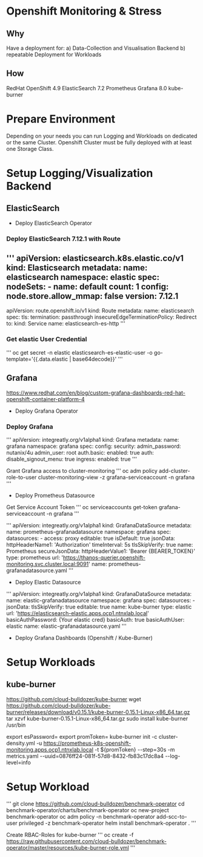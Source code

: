 # Openshift Monitoring & Stress

## Why
Have a deployment for:
a) Data-Collection and Visualisation Backend
b) repeatable Deployment for Workloads

## How
RedHat OpenShift 4.9
ElasticSearch 7.2
Prometheus
Grafana 8.0
kube-burner

# Prepare Environment
Depending on your needs you can run Logging and Workloads on dedicated or the same Cluster.
Openshift Cluster must be fully deployed with at least one Storage Class.


# Setup Logging/Visualization Backend

## ElasticSearch
- Deploy ElasticSearch Operator
### Deploy ElasticSearch 7.12.1 with Route
'''
apiVersion: elasticsearch.k8s.elastic.co/v1
kind: Elasticsearch
metadata:
  name: elasticsearch
  namespace: elastic
spec:
  nodeSets:
    - name: default
      count: 1
      config:
        node.store.allow_mmap: false
  version: 7.12.1
---
apiVersion: route.openshift.io/v1
kind: Route
metadata:
  name: elasticsearch
spec:
  tls:
    termination: passthrough
    insecureEdgeTerminationPolicy: Redirect
  to:
    kind: Service
    name: elasticsearch-es-http
'''
### Get elastic User Credential
'''
oc get secret -n elastic elasticsearch-es-elastic-user  -o go-template='{{.data.elastic | base64decode}}'
'''
## Grafana


https://www.redhat.com/en/blog/custom-grafana-dashboards-red-hat-openshift-container-platform-4


- Deploy Grafana Operator
### Deploy Grafana
'''
apiVersion: integreatly.org/v1alpha1
kind: Grafana
metadata:
  name: grafana
  namespace: grafana
spec:
  config:
    security:
      admin_password: nutanix/4u
      admin_user: root
    auth.basic:
      enabled: true
    auth:
      disable_signout_menu: true
  ingress:
    enabled: true
'''

Grant Grafana access to cluster-monitoring
'''
oc adm policy add-cluster-role-to-user cluster-monitoring-view -z grafana-serviceaccount -n grafana
'''

- Deploy Prometheus Datasource

Get Service Account Token
'''
oc serviceaccounts get-token grafana-serviceaccount -n grafana
'''

'''
apiVersion: integreatly.org/v1alpha1
kind: GrafanaDataSource
metadata:
  name: prometheus-grafanadatasource
  namespace: grafana
spec:
  datasources:
    - access: proxy
      editable: true
      isDefault: true
      jsonData:
        httpHeaderName1: 'Authorization'
        timeInterval: 5s
        tlsSkipVerify: true
      name: Prometheus
      secureJsonData:
        httpHeaderValue1: 'Bearer {BEARER_TOKEN}'
      type: prometheus
      url: 'https://thanos-querier.openshift-monitoring.svc.cluster.local:9091'
  name: prometheus-grafanadatasource.yaml
'''

- Deploy Elastic Datasource


'''
apiVersion: integreatly.org/v1alpha1
kind: GrafanaDataSource
metadata:
  name: elastic-grafanadatasource
  namespace: grafana
spec:
  datasources:
    - jsonData:
        tlsSkipVerify: true
      editable: true
      name: kube-burner
      type: elastic
      url: 'https://elasticsearch-elastic.apps.ocp1.ntnxlab.local'
      basicAuthPassword: {Your elastic cred}
      basicAuth: true
      basicAuthUser: elastic
  name: elastic-grafanadatasource.yaml
'''  
- Deploy Grafana Dashboards (Openshift / Kube-Burner)

# Setup Workloads
## kube-burner
https://github.com/cloud-bulldozer/kube-burner
wget https://github.com/cloud-bulldozer/kube-burner/releases/download/v0.15.1/kube-burner-0.15.1-Linux-x86_64.tar.gz
tar xzvf kube-burner-0.15.1-Linux-x86_64.tar.gz
sudo install kube-burner /usr/bin

export esPassword=
export promToken=
kube-burner init -c cluster-density.yml -u https://prometheus-k8s-openshift-monitoring.apps.ocp1.ntnxlab.local -t ${promToken} --step=30s -m metrics.yaml --uuid=0876ff24-081f-57d8-8432-fb83c17dc8a4 --log-level=info

# Setup Workload

'''
git clone https://github.com/cloud-bulldozer/benchmark-operator
cd benchmark-operator/charts/benchmark-operator
oc new-project benchmark-operator
oc adm policy -n benchmark-operator add-scc-to-user privileged -z benchmark-operator
helm install benchmark-operator .
'''

Create RBAC-Roles for kube-burner
'''
oc create -f https://raw.githubusercontent.com/cloud-bulldozer/benchmark-operator/master/resources/kube-burner-role.yml
'''

